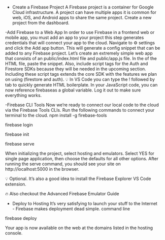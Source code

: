 - Create a Firebase Project
A Firebase project is a container for Google Cloud infrastructure. A project can have multiple apps
it is common for web, iOS, and Android apps to share the same project. Create a new project from the dashboard.

-Add Firebase to a Web App
In order to use Firebase in a frontend web or mobile app, you must add an app to your project
this step generates credentials that will connect your app to the cloud. Navigate to ⚙️ settings and
click the Add app button.
This will generate a config snippet that can be added to any Firebase project.
Let’s create an extremely simple web app that consists of an public/index.html file and public/app.js file.
In the <head> of the HTML file, paste the snippet. Also, include script tags for the Auth and Firestore SDKs 
  because they will be needed in the upcoming section. Including these script tags extends the core SDK with the features
  we plan on using (firestore and auth).
💡 In VS Code you can type the ! followed by tab to quickly generate HTML boilerplate.
  In your JavaScript code, you can now reference firebaseas a global variable.
  Log it out to make sure everything works.

  -Firebase CLI Tools
Now we’re ready to connect our local code to the cloud via the Firebase Tools CLIs. 
  Run the following commands to connect your terminal to the cloud.
  npm install -g firebase-tools

firebase login

firebase init

firebase serve
  
When initializing the project, select hosting and emulators. Select YES for single page application, 
  then choose the defaults for all other options. After running the serve command,
  you should see your site on http://localhost:5000 in the browser.

💡 Optional. It’s also a good idea to install the Firebase Explorer VS Code extension.

🔥 Also checkout the Advanced Firebase Emulator Guide

  - Deploy to Hosting
It’s very satisfying to launch your stuff to the Internet - Firebase makes deployment dead simple.
command line
  
firebase deploy

  Your app is now available on the web at the domains listed in the hosting console.





